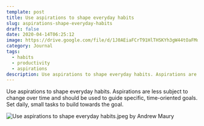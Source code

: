 ```yaml
---
template: post
title: Use aspirations to shape everyday habits
slug: aspirations-shape-everyday-habits
draft: false
date: 2020-04-14T06:25:12
image: https://drive.google.com/file/d/1J0AEiaFCrT91HlTHSKYh3gW44tOaFMqh/preview?usp=drivesdk
category: Journal
tags:
  - habits
  - productivity
  - aspirations
description: Use aspirations to shape everyday habits. Aspirations are less subject to change over time and should be used to guide specific, time-oriented goals. Set daily, small tasks to build towards the goal.
---
```

Use aspirations to shape everyday habits. Aspirations are less subject to change over time and should be used to guide specific, time-oriented goals. Set daily, small tasks to build towards the goal.

![Use aspirations to shape everyday habits.jpeg by Andrew Maury](https://drive.google.com/file/d/1J0AEiaFCrT91HlTHSKYh3gW44tOaFMqh/view?usp=drivesdk)
